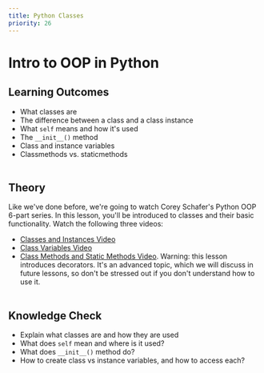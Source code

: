 ```yaml
---
title: Python Classes
priority: 26
---
```


# Intro to OOP in Python

## Learning Outcomes

- What classes are
- The difference between a class and a class instance
- What `self` means and how it's used
- The `__init__()` method
- Class and instance variables
- Classmethods vs. staticmethods
  <br><br>

## Theory

Like we've done before, we're going to watch Corey Schafer's Python OOP 6-part series. In this lesson, you'll be introduced to classes and their basic functionality. Watch the following three videos:

- [Classes and Instances Video](https://www.youtube.com/watch?v=ZDa-Z5JzLYM)
- [Class Variables Video](https://www.youtube.com/watch?v=BJ-VvGyQxho)
- [Class Methods and Static Methods Video](https://www.youtube.com/watch?v=rq8cL2XMM5M). Warning: this lesson introduces decorators. It's an advanced topic, which we will discuss in future lessons, so don't be stressed out if you don't understand how to use it.
  <br><br>

## Knowledge Check

- Explain what classes are and how they are used
- What does `self` mean and where is it used?
- What does `__init__()` method do?
- How to create class vs instance variables, and how to access each?
  <br><br>
